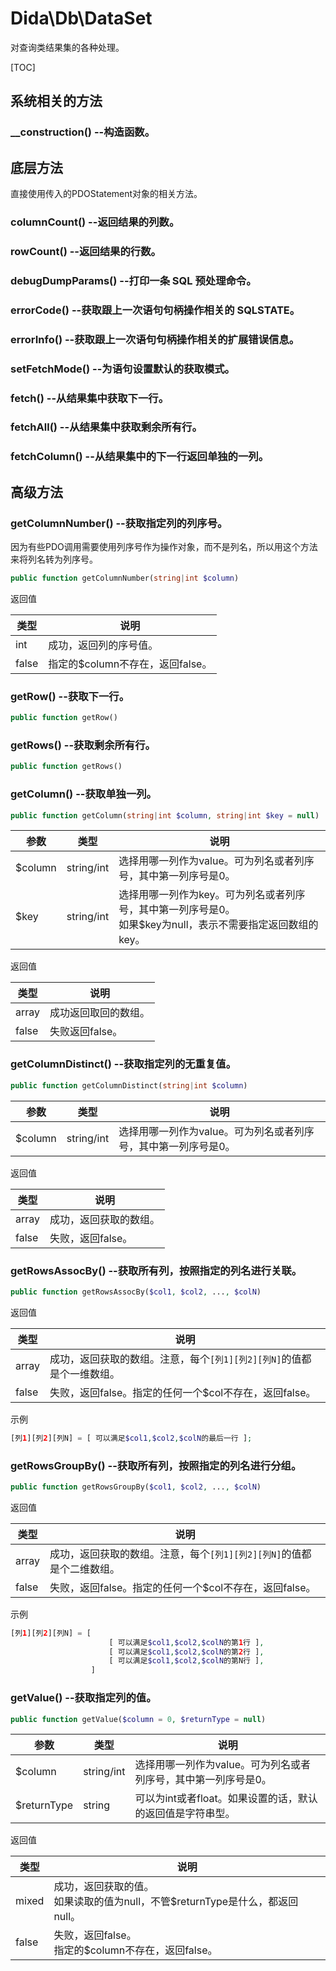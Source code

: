 # Dida\Db\DataSet

对查询类结果集的各种处理。

[TOC]

## 系统相关的方法

### __construction() --构造函数。

## 底层方法
直接使用传入的PDOStatement对象的相关方法。

### columnCount() --返回结果的列数。
### rowCount() --返回结果的行数。
### debugDumpParams() --打印一条 SQL 预处理命令。
### errorCode() --获取跟上一次语句句柄操作相关的 SQLSTATE。
### errorInfo() --获取跟上一次语句句柄操作相关的扩展错误信息。
### setFetchMode() --为语句设置默认的获取模式。
### fetch() --从结果集中获取下一行。
### fetchAll() --从结果集中获取剩余所有行。
### fetchColumn() --从结果集中的下一行返回单独的一列。

## 高级方法

### getColumnNumber()  --获取指定列的列序号。
因为有些PDO调用需要使用列序号作为操作对象，而不是列名，所以用这个方法来将列名转为列序号。

```php
public function getColumnNumber(string|int $column)
```

返回值

| 类型 | 说明
|---|---
| int | 成功，返回列的序号值。
| false | 指定的$column不存在，返回false。

### getRow() --获取下一行。

```php
public function getRow()
```

### getRows() --获取剩余所有行。

```php
public function getRows()
```

### getColumn() --获取单独一列。

```php
public function getColumn(string|int $column, string|int $key = null)
```

| 参数 |	类型 | 说明
|---|---|---
| $column | string/int | 选择用哪一列作为value。可为列名或者列序号，其中第一列序号是0。
| $key | string/int | 选择用哪一列作为key。可为列名或者列序号，其中第一列序号是0。<br>如果$key为null，表示不需要指定返回数组的key。

返回值

| 类型 | 说明
|---|---
| array | 成功返回取回的数组。
| false | 失败返回false。

### getColumnDistinct() --获取指定列的无重复值。

```php
public function getColumnDistinct(string|int $column)
```

| 参数 |	类型 | 说明
|---|---|---
| $column | string/int | 选择用哪一列作为value。可为列名或者列序号，其中第一列序号是0。

返回值

| 类型 | 说明
|---|---
| array | 成功，返回获取的数组。
| false | 失败，返回false。

### getRowsAssocBy() --获取所有列，按照指定的列名进行关联。

```php
public function getRowsAssocBy($col1, $col2, ..., $colN)
```

返回值

| 类型 | 说明
|---|---
| array | 成功，返回获取的数组。注意，每个`[列1][列2][列N]`的值都是个一维数组。
| false | 失败，返回false。指定的任何一个$col不存在，返回false。

示例

```php
[列1][列2][列N] = [ 可以满足$col1,$col2,$colN的最后一行 ];
```

### getRowsGroupBy() --获取所有列，按照指定的列名进行分组。

```php
public function getRowsGroupBy($col1, $col2, ..., $colN)
```

返回值

| 类型 | 说明
|---|---
| array | 成功，返回获取的数组。注意，每个`[列1][列2][列N]`的值都是个二维数组。
| false | 失败，返回false。指定的任何一个$col不存在，返回false。

示例

```php
[列1][列2][列N] = [
                      [ 可以满足$col1,$col2,$colN的第1行 ],
                      [ 可以满足$col1,$col2,$colN的第2行 ],
                      [ 可以满足$col1,$col2,$colN的第N行 ],
                  ]
```

### getValue() --获取指定列的值。

```php
public function getValue($column = 0, $returnType = null)
```

| 参数 |	类型 | 说明
|---|---|---
| $column | string/int | 选择用哪一列作为value。可为列名或者列序号，其中第一列序号是0。
| $returnType | string | 可以为int或者float。如果设置的话，默认的返回值是字符串型。

返回值

| 类型 | 说明
|---|---
| mixed | 成功，返回获取的值。<br>如果读取的值为null，不管$returnType是什么，都返回null。
| false | 失败，返回false。<br>指定的$column不存在，返回false。
